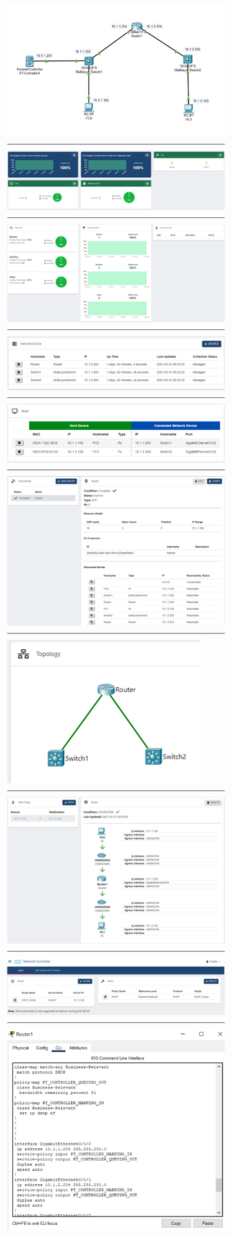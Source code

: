 ![](SDN.png)

*******************************************************************************************************************************************************************************

![](Dashboard.png)

*******************************************************************************************************************************************************************************

![](Dashboard1.png)

*******************************************************************************************************************************************************************************

![](Network_Devices.png)

*******************************************************************************************************************************************************************************

![](Hosts.png)

*******************************************************************************************************************************************************************************

![](Discovery.png)

*******************************************************************************************************************************************************************************

![](Topology.png)

*******************************************************************************************************************************************************************************

![](Path_Trace.png)

*******************************************************************************************************************************************************************************

![](Policy.png)

*******************************************************************************************************************************************************************************

![](Router_CLI.png)

